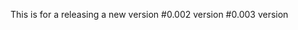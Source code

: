 This is for a releasing a new version #0.002 version
                                      #0.003 version
